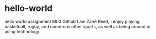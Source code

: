 # hello-world
hello world assignment M03 Github
I am Zane Reed, I enjoy playing basketball, rugby, and numerous other sports, as well as being around or using technology.

